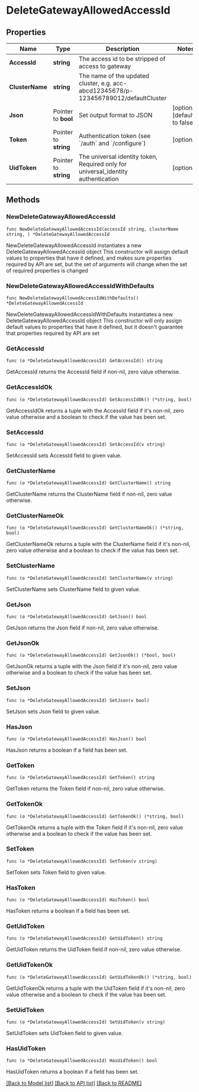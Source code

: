 # DeleteGatewayAllowedAccessId

## Properties

Name | Type | Description | Notes
------------ | ------------- | ------------- | -------------
**AccessId** | **string** | The access id to be stripped of access to gateway | 
**ClusterName** | **string** | The name of the updated cluster, e.g. acc-abcd12345678/p-123456789012/defaultCluster | 
**Json** | Pointer to **bool** | Set output format to JSON | [optional] [default to false]
**Token** | Pointer to **string** | Authentication token (see &#x60;/auth&#x60; and &#x60;/configure&#x60;) | [optional] 
**UidToken** | Pointer to **string** | The universal identity token, Required only for universal_identity authentication | [optional] 

## Methods

### NewDeleteGatewayAllowedAccessId

`func NewDeleteGatewayAllowedAccessId(accessId string, clusterName string, ) *DeleteGatewayAllowedAccessId`

NewDeleteGatewayAllowedAccessId instantiates a new DeleteGatewayAllowedAccessId object
This constructor will assign default values to properties that have it defined,
and makes sure properties required by API are set, but the set of arguments
will change when the set of required properties is changed

### NewDeleteGatewayAllowedAccessIdWithDefaults

`func NewDeleteGatewayAllowedAccessIdWithDefaults() *DeleteGatewayAllowedAccessId`

NewDeleteGatewayAllowedAccessIdWithDefaults instantiates a new DeleteGatewayAllowedAccessId object
This constructor will only assign default values to properties that have it defined,
but it doesn't guarantee that properties required by API are set

### GetAccessId

`func (o *DeleteGatewayAllowedAccessId) GetAccessId() string`

GetAccessId returns the AccessId field if non-nil, zero value otherwise.

### GetAccessIdOk

`func (o *DeleteGatewayAllowedAccessId) GetAccessIdOk() (*string, bool)`

GetAccessIdOk returns a tuple with the AccessId field if it's non-nil, zero value otherwise
and a boolean to check if the value has been set.

### SetAccessId

`func (o *DeleteGatewayAllowedAccessId) SetAccessId(v string)`

SetAccessId sets AccessId field to given value.


### GetClusterName

`func (o *DeleteGatewayAllowedAccessId) GetClusterName() string`

GetClusterName returns the ClusterName field if non-nil, zero value otherwise.

### GetClusterNameOk

`func (o *DeleteGatewayAllowedAccessId) GetClusterNameOk() (*string, bool)`

GetClusterNameOk returns a tuple with the ClusterName field if it's non-nil, zero value otherwise
and a boolean to check if the value has been set.

### SetClusterName

`func (o *DeleteGatewayAllowedAccessId) SetClusterName(v string)`

SetClusterName sets ClusterName field to given value.


### GetJson

`func (o *DeleteGatewayAllowedAccessId) GetJson() bool`

GetJson returns the Json field if non-nil, zero value otherwise.

### GetJsonOk

`func (o *DeleteGatewayAllowedAccessId) GetJsonOk() (*bool, bool)`

GetJsonOk returns a tuple with the Json field if it's non-nil, zero value otherwise
and a boolean to check if the value has been set.

### SetJson

`func (o *DeleteGatewayAllowedAccessId) SetJson(v bool)`

SetJson sets Json field to given value.

### HasJson

`func (o *DeleteGatewayAllowedAccessId) HasJson() bool`

HasJson returns a boolean if a field has been set.

### GetToken

`func (o *DeleteGatewayAllowedAccessId) GetToken() string`

GetToken returns the Token field if non-nil, zero value otherwise.

### GetTokenOk

`func (o *DeleteGatewayAllowedAccessId) GetTokenOk() (*string, bool)`

GetTokenOk returns a tuple with the Token field if it's non-nil, zero value otherwise
and a boolean to check if the value has been set.

### SetToken

`func (o *DeleteGatewayAllowedAccessId) SetToken(v string)`

SetToken sets Token field to given value.

### HasToken

`func (o *DeleteGatewayAllowedAccessId) HasToken() bool`

HasToken returns a boolean if a field has been set.

### GetUidToken

`func (o *DeleteGatewayAllowedAccessId) GetUidToken() string`

GetUidToken returns the UidToken field if non-nil, zero value otherwise.

### GetUidTokenOk

`func (o *DeleteGatewayAllowedAccessId) GetUidTokenOk() (*string, bool)`

GetUidTokenOk returns a tuple with the UidToken field if it's non-nil, zero value otherwise
and a boolean to check if the value has been set.

### SetUidToken

`func (o *DeleteGatewayAllowedAccessId) SetUidToken(v string)`

SetUidToken sets UidToken field to given value.

### HasUidToken

`func (o *DeleteGatewayAllowedAccessId) HasUidToken() bool`

HasUidToken returns a boolean if a field has been set.


[[Back to Model list]](../README.md#documentation-for-models) [[Back to API list]](../README.md#documentation-for-api-endpoints) [[Back to README]](../README.md)



